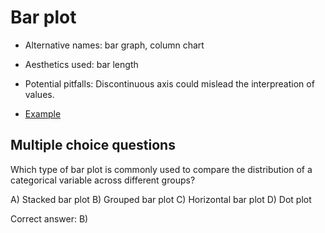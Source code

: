 # Bar plot

- Alternative names: bar graph, column chart
- Aesthetics used: bar length
- Potential pitfalls: Discontinuous axis could mislead the
  interpreation of values.

- [Example](./bar_plot.ipynb)

## Multiple choice questions

Which type of bar plot is commonly used to compare the distribution of
a categorical variable across different groups?

A) Stacked bar plot
B) Grouped bar plot
C) Horizontal bar plot
D) Dot plot

Correct answer: B)
